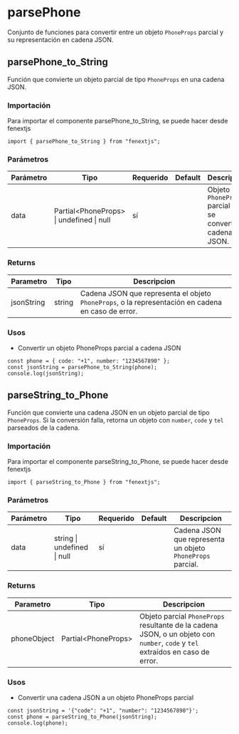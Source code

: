# parsePhone

Conjunto de funciones para convertir entre un objeto `PhoneProps` parcial y su representación en cadena JSON.

## parsePhone_to_String

Función que convierte un objeto parcial de tipo `PhoneProps` en una cadena JSON.

### Importación

Para importar el componente parsePhone_to_String, se puede hacer desde fenextjs

```tsx copy
import { parsePhone_to_String } from "fenextjs";
```

### Parámetros

| Parámetro | Tipo                                       | Requerido | Default | Descripcion                                                  |
| --------- | ------------------------------------------ | --------- | ------- | ------------------------------------------------------------ |
| data      | Partial\<PhoneProps\> \| undefined \| null | sí        |         | Objeto `PhoneProps` parcial que se convertirá a cadena JSON. |

### Returns

| Parametro  | Tipo   | Descripcion                                                                                        |
| ---------- | ------ | -------------------------------------------------------------------------------------------------- |
| jsonString | string | Cadena JSON que representa el objeto `PhoneProps`, o la representación en cadena en caso de error. |

### Usos

-   Convertir un objeto PhoneProps parcial a cadena JSON

```tsx copy
const phone = { code: "+1", number: "1234567890" };
const jsonString = parsePhone_to_String(phone);
console.log(jsonString);
```

## parseString_to_Phone

Función que convierte una cadena JSON en un objeto parcial de tipo `PhoneProps`. Si la conversión falla, retorna un objeto con `number`, `code` y `tel` parseados de la cadena.

### Importación

Para importar el componente parseString_to_Phone, se puede hacer desde fenextjs

```tsx copy
import { parseString_to_Phone } from "fenextjs";
```

### Parámetros

| Parámetro | Tipo                        | Requerido | Default | Descripcion                                                |
| --------- | --------------------------- | --------- | ------- | ---------------------------------------------------------- |
| data      | string \| undefined \| null | sí        |         | Cadena JSON que representa un objeto `PhoneProps` parcial. |

### Returns

| Parametro   | Tipo                  | Descripcion                                                                                                                    |
| ----------- | --------------------- | ------------------------------------------------------------------------------------------------------------------------------ |
| phoneObject | Partial\<PhoneProps\> | Objeto parcial `PhoneProps` resultante de la cadena JSON, o un objeto con `number`, `code` y `tel` extraídos en caso de error. |

### Usos

-   Convertir una cadena JSON a un objeto PhoneProps parcial

```tsx copy
const jsonString = '{"code": "+1", "number": "1234567890"}';
const phone = parseString_to_Phone(jsonString);
console.log(phone);
```
